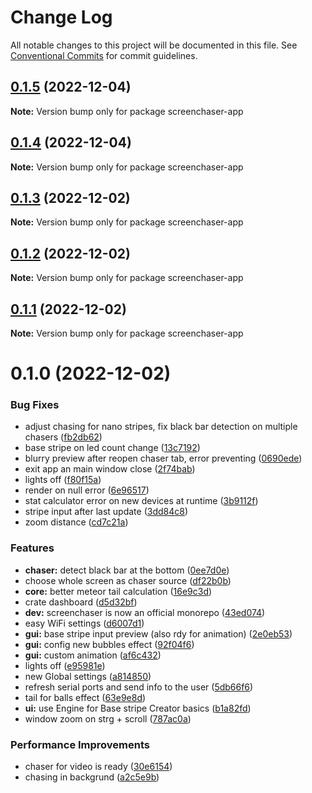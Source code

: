 # Change Log

All notable changes to this project will be documented in this file.
See [Conventional Commits](https://conventionalcommits.org) for commit guidelines.

## [0.1.5](https://github.com/xi72yow/stunning-octo-sniffle/compare/screenchaser-app@0.1.4...screenchaser-app@0.1.5) (2022-12-04)

**Note:** Version bump only for package screenchaser-app





## [0.1.4](https://github.com/xi72yow/stunning-octo-sniffle/compare/screenchaser-app@0.1.3...screenchaser-app@0.1.4) (2022-12-04)

**Note:** Version bump only for package screenchaser-app





## [0.1.3](https://github.com/xi72yow/stunning-octo-sniffle/compare/screenchaser-app@0.1.2...screenchaser-app@0.1.3) (2022-12-02)

**Note:** Version bump only for package screenchaser-app





## [0.1.2](https://github.com/xi72yow/stunning-octo-sniffle/compare/screenchaser-app@0.1.1...screenchaser-app@0.1.2) (2022-12-02)

**Note:** Version bump only for package screenchaser-app





## [0.1.1](https://github.com/xi72yow/stunning-octo-sniffle/compare/screenchaser-app@0.1.0...screenchaser-app@0.1.1) (2022-12-02)

**Note:** Version bump only for package screenchaser-app





# 0.1.0 (2022-12-02)


### Bug Fixes

* adjust chasing for nano stripes, fix black bar detection on multiple chasers ([fb2db62](https://github.com/xi72yow/stunning-octo-sniffle/commit/fb2db628e73c28ff4175dde96aee9515ed4be37d))
* base stripe on led count change ([13c7192](https://github.com/xi72yow/stunning-octo-sniffle/commit/13c71926bd0a3dfc77db8b637121733553dd370a))
* blurry preview after reopen chaser tab, error preventing ([0690ede](https://github.com/xi72yow/stunning-octo-sniffle/commit/0690ede6c41d8c16f6f51c652a68a41541ec841d))
* exit app an main window close ([2f74bab](https://github.com/xi72yow/stunning-octo-sniffle/commit/2f74bab71875acadb401505dba7619ba7f897dbc))
* lights off ([f80f15a](https://github.com/xi72yow/stunning-octo-sniffle/commit/f80f15aa55418f6a35aa7a29edd8acca9b389012))
* render on null error ([6e96517](https://github.com/xi72yow/stunning-octo-sniffle/commit/6e96517b9866e57319e130b6c1f57ef1c333b1c8))
* stat calculator error on new devices at runtime ([3b9112f](https://github.com/xi72yow/stunning-octo-sniffle/commit/3b9112f11e613608fe30b358495ed22470d199f9))
* stripe input after last update ([3dd84c8](https://github.com/xi72yow/stunning-octo-sniffle/commit/3dd84c814e6a6539849a2ff9588844bb7717d8ec))
* zoom distance ([cd7c21a](https://github.com/xi72yow/stunning-octo-sniffle/commit/cd7c21a9053a0321808635fe42c126335b8cb10f))


### Features

* **chaser:** detect black bar at the bottom ([0ee7d0e](https://github.com/xi72yow/stunning-octo-sniffle/commit/0ee7d0e669ff170a33b668f19c617accc42d7736))
* choose whole screen as chaser source ([df22b0b](https://github.com/xi72yow/stunning-octo-sniffle/commit/df22b0b80f624fa41cdc15b3b4199748916ac024))
* **core:** better meteor tail calculation ([16e9c3d](https://github.com/xi72yow/stunning-octo-sniffle/commit/16e9c3de1380031f8ec09ff039d4996d92d7933b))
* crate dashboard ([d5d32bf](https://github.com/xi72yow/stunning-octo-sniffle/commit/d5d32bf04865041b7b499bbc3c8128700b3822a4))
* **dev:** screenchaser is now an official monorepo ([43ed074](https://github.com/xi72yow/stunning-octo-sniffle/commit/43ed074422931ba1a4f9475341e7af7605a767cd))
* easy WiFi settings ([d6007d1](https://github.com/xi72yow/stunning-octo-sniffle/commit/d6007d1e5ac1ec2bb5114ddb759b5817ab5cea5a))
* **gui:** base stripe input preview (also rdy for animation) ([2e0eb53](https://github.com/xi72yow/stunning-octo-sniffle/commit/2e0eb534edd6bc340302514b91590f604c9a53a0))
* **gui:** config new bubbles effect ([92f04f6](https://github.com/xi72yow/stunning-octo-sniffle/commit/92f04f6f432376a13a246da6d77abedff0a73634))
* **gui:** custom animation ([af6c432](https://github.com/xi72yow/stunning-octo-sniffle/commit/af6c4321850437649fac9149b3adb1b07c77910c))
* lights off ([e95981e](https://github.com/xi72yow/stunning-octo-sniffle/commit/e95981e7de41ab4f2839060191b6b8be4996c581))
* new Global settings ([a814850](https://github.com/xi72yow/stunning-octo-sniffle/commit/a8148503552a444c8e8a950d83202551e66404db))
* refresh serial ports and send info to the user ([5db66f6](https://github.com/xi72yow/stunning-octo-sniffle/commit/5db66f681b9cea62b6d09f861fc2e315bf575e3a))
* tail for balls effect ([63e9e8d](https://github.com/xi72yow/stunning-octo-sniffle/commit/63e9e8d7238c60b9e1fde3ee1753d7c13518dccb))
* **ui:** use Engine for Base stripe Creator basics ([b1a82fd](https://github.com/xi72yow/stunning-octo-sniffle/commit/b1a82fde3555cbaf93767fe65eb45aa93530c326))
* window zoom on strg + scroll ([787ac0a](https://github.com/xi72yow/stunning-octo-sniffle/commit/787ac0a85bf098506666b2694b78cc19254fb823))


### Performance Improvements

* chaser for video is ready ([30e6154](https://github.com/xi72yow/stunning-octo-sniffle/commit/30e61546cf874771ad2b46cc756731bf7bff10ec))
* chasing in backgrund ([a2c5e9b](https://github.com/xi72yow/stunning-octo-sniffle/commit/a2c5e9b5db60b63c560cbbcc26c2bf62c56b5c84))
